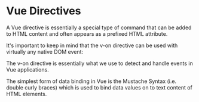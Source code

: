 # Vue Directives


A Vue directive is essentially a special type of command that can be added to HTML content and often appears as a prefixed HTML attribute.


It's important to keep in mind that the v-on directive can be used with virtually any native DOM event:

The v-on directive is essentially what we use to detect and handle events in Vue applications.

The simplest form of data binding in Vue is the Mustache Syntax (i.e. double curly braces) which is used to bind data values on to text content of HTML elements. 
